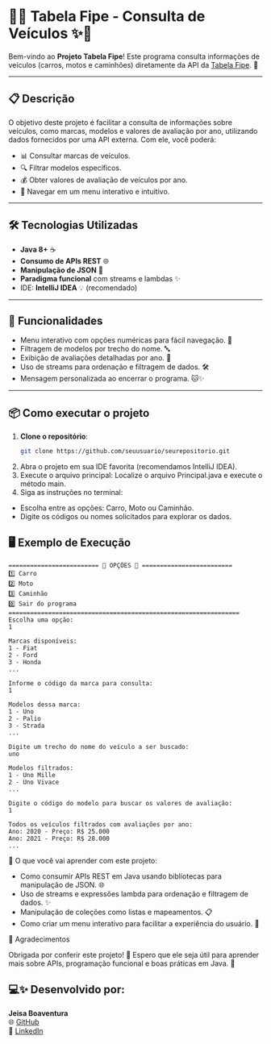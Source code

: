 # 🚗✨ Tabela Fipe - Consulta de Veículos ✨🚗

Bem-vindo ao **Projeto Tabela Fipe**! Este programa consulta informações de veículos (carros, motos e caminhões) diretamente da API da [Tabela Fipe](https://deividfortuna.github.io/fipe/). 🚀

---

## 📋 **Descrição**

O objetivo deste projeto é facilitar a consulta de informações sobre veículos, como marcas, modelos e valores de avaliação por ano, utilizando dados fornecidos por uma API externa. Com ele, você poderá:

- 📊 Consultar marcas de veículos.
- 🔍 Filtrar modelos específicos.
- 💰 Obter valores de avaliação de veículos por ano.
- 🏁 Navegar em um menu interativo e intuitivo.

---

## 🛠️ **Tecnologias Utilizadas**

- **Java 8+** ☕
- **Consumo de APIs REST** 🌐
- **Manipulação de JSON** 📜
- **Paradigma funcional** com streams e lambdas ✨
- IDE: **IntelliJ IDEA** 💡 (recomendado)

---

## 🎯 **Funcionalidades**

- Menu interativo com opções numéricas para fácil navegação. 🚦
- Filtragem de modelos por trecho do nome. 🔤
- Exibição de avaliações detalhadas por ano. 📅
- Uso de streams para ordenação e filtragem de dados. 🛠️
- Mensagem personalizada ao encerrar o programa. 🐱✨

---

## 📦 **Como executar o projeto**

1. **Clone o repositório**:
   ```bash
   git clone https://github.com/seuusuario/seurepositorio.git
2. Abra o projeto em sua IDE favorita (recomendamos IntelliJ IDEA).
3. Execute o arquivo principal: Localize o arquivo Principal.java e execute o método main.
4. Siga as instruções no terminal:
 - Escolha entre as opções: Carro, Moto ou Caminhão.
 - Digite os códigos ou nomes solicitados para explorar os dados.

## 🖥️ **Exemplo de Execução**

```plaintext
========================= 🚦 OPÇÕES 🚦 =========================
1️⃣ Carro
2️⃣ Moto
3️⃣ Caminhão
0️⃣ Sair do programa
================================================================
Escolha uma opção:
1

Marcas disponíveis:
1 - Fiat
2 - Ford
3 - Honda
...

Informe o código da marca para consulta:
1

Modelos dessa marca:
1 - Uno
2 - Palio
3 - Strada
...

Digite um trecho do nome do veículo a ser buscado:
uno

Modelos filtrados:
1 - Uno Mille
2 - Uno Vivace
...

Digite o código do modelo para buscar os valores de avaliação:
1

Todos os veículos filtrados com avaliações por ano:
Ano: 2020 - Preço: R$ 25.000
Ano: 2021 - Preço: R$ 28.000
...
```  
🌟 O que você vai aprender com este projeto: 
- Como consumir APIs REST em Java usando bibliotecas para manipulação de JSON. 🌐
- Uso de streams e expressões lambda para ordenação e filtragem de dados. ✨
- Manipulação de coleções como listas e mapeamentos. 📋
- Como criar um menu interativo para facilitar a experiência do usuário. 🚦

🐾 Agradecimentos

Obrigada por conferir este projeto! 💖 Espero que ele seja útil para aprender mais sobre APIs, programação funcional e boas práticas em Java. 🚀

## 💻✨ **Desenvolvido por:**

**Jeisa Boaventura**  
🌐 [GitHub](https://github.com/Caaarolb)  
💼 [LinkedIn](https://www.linkedin.com/in/-caroline-boaventura/)


